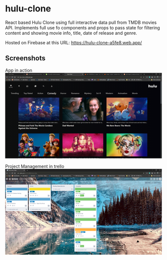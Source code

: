 # hulu-clone

React based Hulu Clone using full interactive data pull from TMDB movies API. Implements full use fo components and props to pass state for filtering content and showing movie info, title, date of release and genre. 

Hosted on Firebase at this URL: https://hulu-clone-a5fe8.web.app/

## Screenshots

App in action
![alt text](/images/hulu-clone-screenshot.png)

Project Management in trello
![alt text](/images/hulu-clone-trello.png)
